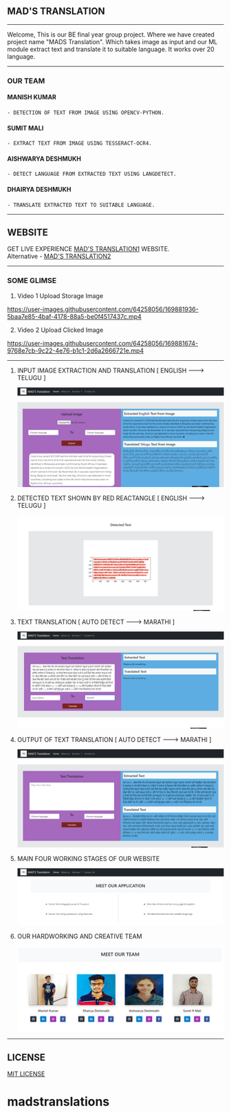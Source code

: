 ## MAD'S TRANSLATION

-------------------------------------------------------------------------------------------------------------------------------

Welcome, This is our BE final year group project. Where we have created project name "MADS Translation". 
Which takes image as input and our ML module extract text and translate it to suitable language. It works over 20 language.

_______________________________________________________________________________________________________________________________

### OUR TEAM 

#### MANISH KUMAR

    - DETECTION OF TEXT FROM IMAGE USING OPENCV-PYTHON.

#### SUMIT MALI

    - EXTRACT TEXT FROM IMAGE USING TESSERACT-OCR4.

#### AISHWARYA DESHMUKH

    - DETECT LANGUAGE FROM EXTRACTED TEXT USING LANGDETECT.

#### DHAIRYA DESHMUKH

    - TRANSLATE EXTRACTED TEXT TO SUITABLE LANGUAGE.

_______________________________________________________________________________________________________________________________

## WEBSITE


GET LIVE EXPERIENCE [MAD'S TRANSLATION1](http://translatesmads.herokuapp.com/) WEBSITE.
<br/>
Alternative - [MAD'S TRANSLATION2](https://madstranslation.herokuapp.com/)

_______________________________________________________________________________________________________________________________

### SOME GLIMSE

1) Video 1 Upload Storage Image <br/>

https://user-images.githubusercontent.com/64258056/169881936-5baa7e85-4baf-4178-88a5-be0f4517437c.mp4

2) Video 2 Upload Clicked Image <br/>

https://user-images.githubusercontent.com/64258056/169881674-9768e7cb-9c22-4e76-b1c1-2d6a2666721e.mp4

-------------------------------------------------------------------------------------------------------------------------------
1) INPUT IMAGE EXTRACTION AND TRANSLATION [ ENGLISH ---> TELUGU ]

    ![](media/myimage/IMAGE1.PNG) 
    
2) DETECTED TEXT SHOWN BY RED REACTANGLE [ ENGLISH ---> TELUGU ]

    ![](media/myimage/IMAGE2.PNG) 
 
3) TEXT TRANSLATION  [ AUTO DETECT ---> MARATHI ]

    ![](media/myimage/IMAGE4.PNG) 

4) OUTPUT OF TEXT TRANSLATION  [ AUTO DETECT ---> MARATHI ]

    ![](media/myimage/IMAGE5.PNG) 
    
5) MAIN FOUR WORKING STAGES OF OUR WEBSITE 

    ![](media/myimage/IMAGE6.PNG) 
    
6) OUR HARDWORKING AND CREATIVE TEAM

    ![](media/myimage/IMAGE7.PNG) 

_______________________________________________________________________________________________________________________________

## LICENSE

[MIT LICENSE](https://github.com/malisumit86/madstranslations/blob/master/LICENSE)
# madstranslations
